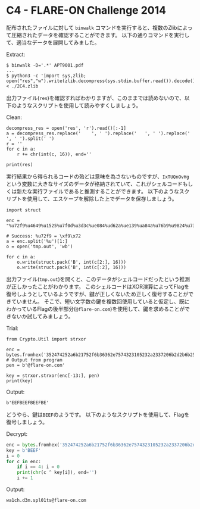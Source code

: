 # C4 - FLARE-ON Challenge 2014

配布されたファイルに対して `binwalk` コマンドを実行すると、複数のZlibによって圧縮されたデータを確認することができます。
以下の通りコマンドを実行して、適当なデータを展開してみました。

Extract:

```
$ binwalk -D='.*' APT9001.pdf
...
$ python3 -c 'import sys,zlib; open("res","w").write(zlib.decompress(sys.stdin.buffer.read()).decode())' < ./2C4.zlib
```

出力ファイル(`res`)を確認すればわかりますが、このままでは読めないので、以下のようなスクリプトを使用して読みやすくしましょう。

Clean:

```python=
decompress_res = open('res', 'r').read()[:-1]
a = decompress_res.replace('    ', ' ').replace('   ', ' ').replace('  ', ' ').split(' ')
r = ''
for c in a:
    r += chr(int(c, 16)), end=''

print(res)
```

実行結果から得られるコードの殆どは意味を為さないものですが、`IxTUQnOvHg`という変数に大きなサイズのデータが格納されていて、これがシェルコードもしくは新たな実行ファイルであると推測することができます。
以下のようなスクリプトを使用して、エスケープを解除した上でデータを保存しましょう。

```python=
import struct

enc = "%u72f9%u4649%u1525%u7f0d%u3d3c%ue084%ud62a%ue139%ua84a%u76b9%u9824%u7378%u7d71%u757f%u2076%u96d4%uba91%u1970%ub8f9%ue232%u467b%u9ba8%ufe01%uc7c6%ue3c1%u7e24%u437c%ue180%ub115%ub3b2%u4f66%u27b6%u9f3c%u7a4e%u412d%ubbbf%u7705%uf528%u9293%u9990%ua998%u0a47%u14eb%u3d49%u484b%u372f%ub98d%u3478%u0bb4%ud5d2%ue031%u3572%ud610%u6740%u2bbe%u4afd%u041c%u3f97%ufc3a%u7479%u421d%ub7b5%u0c2c%u130d%u25f8%u76b0%u4e79%u7bb1%u0c66%u2dbb%u911c%ua92f%ub82c%u8db0%u0d7e%u3b96%u49d4%ud56b%u03b7%ue1f7%u467d%u77b9%u3d42%u111d%u67e0%u4b92%ueb85%u2471%u9b48%uf902%u4f15%u04ba%ue300%u8727%u9fd6%u4770%u187a%u73e2%ufd1b%u2574%u437c%u4190%u97b6%u1499%u783c%u8337%ub3f8%u7235%u693f%u98f5%u7fbe%u4a75%ub493%ub5a8%u21bf%ufcd0%u3440%u057b%ub2b2%u7c71%u814e%u22e1%u04eb%u884a%u2ce2%u492d%u8d42%u75b3%uf523%u727f%ufc0b%u0197%ud3f7%u90f9%u41be%ua81c%u7d25%ub135%u7978%uf80a%ufd32%u769b%u921d%ubbb4%u77b8%u707e%u4073%u0c7a%ud689%u2491%u1446%u9fba%uc087%u0dd4%u4bb0%ub62f%ue381%u0574%u3fb9%u1b67%u93d5%u8396%u66e0%u47b5%u98b7%u153c%ua934%u3748%u3d27%u4f75%u8cbf%u43e2%ub899%u3873%u7deb%u257a%uf985%ubb8d%u7f91%u9667%ub292%u4879%u4a3c%ud433%u97a9%u377e%ub347%u933d%u0524%u9f3f%ue139%u3571%u23b4%ua8d6%u8814%uf8d1%u4272%u76ba%ufd08%ube41%ub54b%u150d%u4377%u1174%u78e3%ue020%u041c%u40bf%ud510%ub727%u70b1%uf52b%u222f%u4efc%u989b%u901d%ub62c%u4f7c%u342d%u0c66%ub099%u7b49%u787a%u7f7e%u7d73%ub946%ub091%u928d%u90bf%u21b7%ue0f6%u134b%u29f5%u67eb%u2577%ue186%u2a05%u66d6%ua8b9%u1535%u4296%u3498%ub199%ub4ba%ub52c%uf812%u4f93%u7b76%u3079%ubefd%u3f71%u4e40%u7cb3%u2775%ue209%u4324%u0c70%u182d%u02e3%u4af9%ubb47%u41b6%u729f%u9748%ud480%ud528%u749b%u1c3c%ufc84%u497d%u7eb8%ud26b%u1de0%u0d76%u3174%u14eb%u3770%u71a9%u723d%ub246%u2f78%u047f%ub6a9%u1c7b%u3a73%u3ce1%u19be%u34f9%ud500%u037a%ue2f8%ub024%ufd4e%u3d79%u7596%u9b15%u7c49%ub42f%u9f4f%u4799%uc13b%ue3d0%u4014%u903f%u41bf%u4397%ub88d%ub548%u0d77%u4ab2%u2d93%u9267%ub198%ufc1a%ud4b9%ub32c%ubaf5%u690c%u91d6%u04a8%u1dbb%u4666%u2505%u35b7%u3742%u4b27%ufc90%ud233%u30b2%uff64%u5a32%u528b%u8b0c%u1452%u728b%u3328%ub1c9%u3318%u33ff%uacc0%u613c%u027c%u202c%ucfc1%u030d%ue2f8%u81f0%u5bff%u4abc%u8b6a%u105a%u128b%uda75%u538b%u033c%uffd3%u3472%u528b%u0378%u8bd3%u2072%uf303%uc933%uad41%uc303%u3881%u6547%u5074%uf475%u7881%u7204%u636f%u7541%u81eb%u0878%u6464%u6572%ue275%u8b49%u2472%uf303%u8b66%u4e0c%u728b%u031c%u8bf3%u8e14%ud303%u3352%u57ff%u6168%u7972%u6841%u694c%u7262%u4c68%u616f%u5464%uff53%u68d2%u3233%u0101%u8966%u247c%u6802%u7375%u7265%uff54%u68d0%u786f%u0141%udf8b%u5c88%u0324%u6168%u6567%u6842%u654d%u7373%u5054%u54ff%u2c24%u6857%u2144%u2121%u4f68%u4e57%u8b45%ue8dc%u0000%u0000%u148b%u8124%u0b72%ua316%u32fb%u7968%ubece%u8132%u1772%u45ae%u48cf%uc168%ue12b%u812b%u2372%u3610%ud29f%u7168%ufa44%u81ff%u2f72%ua9f7%u0ca9%u8468%ucfe9%u8160%u3b72%u93be%u43a9%ud268%u98a3%u8137%u4772%u8a82%u3b62%uef68%u11a4%u814b%u5372%u47d6%uccc0%ube68%ua469%u81ff%u5f72%ucaa3%u3154%ud468%u65ab%u8b52%u57cc%u5153%u8b57%u89f1%u83f7%u1ec7%ufe39%u0b7d%u3681%u4542%u4645%uc683%ueb04%ufff1%u68d0%u7365%u0173%udf8b%u5c88%u0324%u5068%u6f72%u6863%u7845%u7469%uff54%u2474%uff40%u2454%u5740%ud0ff"

# Success: %u72f9 = \xf9\x72
a = enc.split('%u')[1:]
o = open('tmp.out', 'wb')

for c in a:
    o.write(struct.pack('B', int(c[2:], 16)))
    o.write(struct.pack('B', int(c[:2], 16)))
```

出力ファイル(`tmp.out`)を開くと、このデータがシェルコードだったという推測が正しかったことがわかります。
このシェルコードはXOR演算によってFlagを復号しようとしているようですが、鍵が正しくないため正しく復号することができていません。
そこで、短い文字数の鍵を複数回使用していると仮定し、既にわかっているFlagの後半部分(`@flare-on.com`)を使用して、鍵を求めることができないか試してみましょう。

Trial:

```python=
from Crypto.Util import strxor

enc = bytes.fromhex('352474252a6b21752f6b36362e7574323105232a2337206b2d2b6b252d28') # Output from program
pen = b'@flare-on.com'

key = strxor.strxor(enc[-13:], pen)
print(key)
```

Output:

```
b'EEFBEEFBEEFBE'
```

どうやら、鍵は`BEEF`のようです。
以下のようなスクリプトを使用して、Flagを復号しましょう。

Decrypt:

```python
enc = bytes.fromhex('352474252a6b21752f6b36362e7574323105232a2337206b2d2b6b252d28') # Output from program
key = b'BEEF'
i = 0
for c in enc:
    if i == 4: i = 0
    print(chr(c ^ key[i]), end='')
    i += 1
```

Output:

```
wa1ch.d3m.spl01ts@flare-on.com
```

